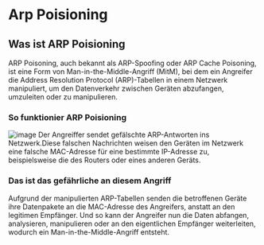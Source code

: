 # Arp Poisioning

## Was ist ARP Poisioning 
ARP Poisoning, auch bekannt als ARP-Spoofing oder ARP Cache Poisoning, ist eine Form von Man-in-the-Middle-Angriff (MitM), bei dem ein Angreifer die Address Resolution Protocol (ARP)-Tabellen in einem Netzwerk manipuliert, um den Datenverkehr zwischen Geräten abzufangen, umzuleiten oder zu manipulieren.

### So funktionier ARP Poisioning
![image](https://github.com/user-attachments/assets/befd3266-71b3-4de4-8e3a-70629d5f3f23)
Der Angreiffer sendet gefälschte ARP-Antworten ins Netzwerk.Diese falschen Nachrichten weisen den Geräten im Netzwerk eine falsche MAC-Adresse für eine bestimmte IP-Adresse zu, beispielsweise die des Routers oder eines anderen Geräts.

### Das ist das gefährliche an diesem Angriff 
Aufgrund der manipulierten ARP-Tabellen senden die betroffenen Geräte ihre Datenpakete an die MAC-Adresse des Angreifers, anstatt an den legitimen Empfänger.
Und so kann der Angreifer nun die Daten abfangen, analysieren, manipulieren oder an den eigentlichen Empfänger weiterleiten, wodurch ein Man-in-the-Middle-Angriff entsteht.
